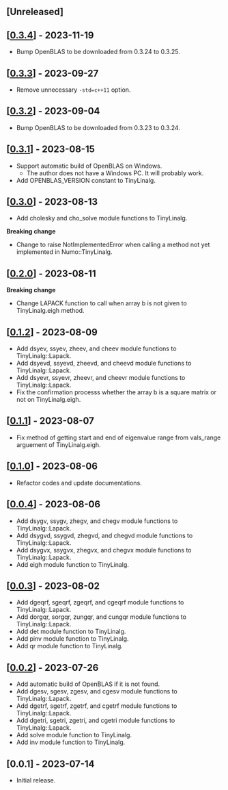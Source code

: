 ## [Unreleased]

## [[0.3.4](https://github.com/yoshoku/numo-tiny_linalg/compare/v0.3.3...v0.3.4)] - 2023-11-19
- Bump OpenBLAS to be downloaded from 0.3.24 to 0.3.25.

## [[0.3.3](https://github.com/yoshoku/numo-tiny_linalg/compare/v0.3.2...v0.3.3)] - 2023-09-27
- Remove unnecessary `-std=c++11` option.

## [[0.3.2](https://github.com/yoshoku/numo-tiny_linalg/compare/v0.3.1...v0.3.2)] - 2023-09-04
- Bump OpenBLAS to be downloaded from 0.3.23 to 0.3.24.

## [[0.3.1](https://github.com/yoshoku/numo-tiny_linalg/compare/v0.3.0...v0.3.1)] - 2023-08-15
- Support automatic build of OpenBLAS on Windows.
  - The author does not have a Windows PC. It will probably work.
- Add OPENBLAS_VERSION constant to TinyLinalg.

## [[0.3.0](https://github.com/yoshoku/numo-tiny_linalg/compare/v0.2.0...v0.3.0)] - 2023-08-13
- Add cholesky and cho_solve module functions to TinyLinalg.

**Breaking change**
- Change to raise NotImplementedError when calling a method not yet implemented in Numo::TinyLinalg.

## [[0.2.0](https://github.com/yoshoku/numo-tiny_linalg/compare/v0.1.2...v0.2.0)] - 2023-08-11
**Breaking change**
- Change LAPACK function to call when array b is not given to TinyLinalg.eigh method.

## [[0.1.2](https://github.com/yoshoku/numo-tiny_linalg/compare/v0.1.1...v0.1.2)] - 2023-08-09
- Add dsyev, ssyev, zheev, and cheev module functions to TinyLinalg::Lapack.
- Add dsyevd, ssyevd, zheevd, and cheevd module functions to TinyLinalg::Lapack.
- Add dsyevr, ssyevr, zheevr, and cheevr module functions to TinyLinalg::Lapack.
- Fix the confirmation processs whether the array b is a square matrix or not on TinyLinalg.eigh.

## [[0.1.1](https://github.com/yoshoku/numo-tiny_linalg/compare/v0.1.0...v0.1.1)] - 2023-08-07
- Fix method of getting start and end of eigenvalue range from vals_range arguement of TinyLinalg.eigh.

## [[0.1.0](https://github.com/yoshoku/numo-tiny_linalg/compare/v0.0.4...v0.1.0)] - 2023-08-06
- Refactor codes and update documentations.

## [[0.0.4](https://github.com/yoshoku/numo-tiny_linalg/compare/v0.0.3...v0.0.4)] - 2023-08-06
- Add dsygv, ssygv, zhegv, and chegv module functions to TinyLinalg::Lapack.
- Add dsygvd, ssygvd, zhegvd, and chegvd module functions to TinyLinalg::Lapack.
- Add dsygvx, ssygvx, zhegvx, and chegvx module functions to TinyLinalg::Lapack.
- Add eigh module function to TinyLinalg.

## [[0.0.3](https://github.com/yoshoku/numo-tiny_linalg/compare/v0.0.2...v0.0.3)] - 2023-08-02
- Add dgeqrf, sgeqrf, zgeqrf, and cgeqrf module functions to TinyLinalg::Lapack.
- Add dorgqr, sorgqr, zungqr, and cungqr module functions to TinyLinalg::Lapack.
- Add det module function to TinyLinalg.
- Add pinv module function to TinyLinalg.
- Add qr module function to TinyLinalg.

## [[0.0.2](https://github.com/yoshoku/numo-tiny_linalg/compare/v0.0.1...v0.0.2)] - 2023-07-26
- Add automatic build of OpenBLAS if it is not found.
- Add dgesv, sgesv, zgesv, and cgesv module functions to TinyLinalg::Lapack.
- Add dgetrf, sgetrf, zgetrf, and cgetrf module functions to TinyLinalg::Lapack.
- Add dgetri, sgetri, zgetri, and cgetri module functions to TinyLinalg::Lapack.
- Add solve module function to TinyLinalg.
- Add inv module function to TinyLinalg.

## [0.0.1] - 2023-07-14
- Initial release.
